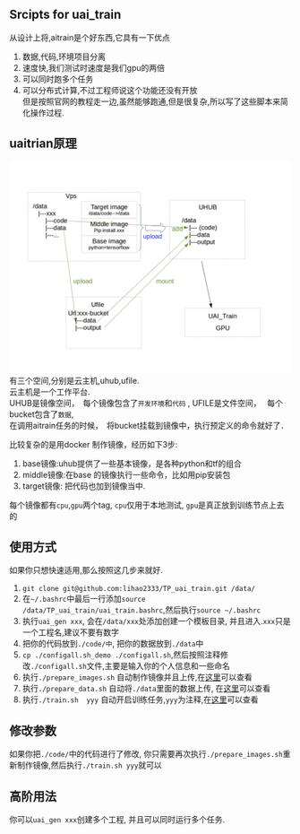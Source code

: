 ## Srcipts for uai_train
从设计上将,aitrain是个好东西,它具有一下优点  
1. 数据,代码,环境项目分离
2. 速度快,我们测试时速度是我们gpu的两倍
3. 可以同时跑多个任务 
4. 可以分布式计算,不过工程师说这个功能还没有开放  
但是按照官网的教程走一边,虽然能够跑通,但是很复杂,所以写了这些脚本来简化操作过程.

## uaitrian原理
![uaitrain](readme/uai_train.jpg)
有三个空间,分别是云主机,uhub,ufile.  
云主机是一个工作平台.  
UHUB是镜像空间，　每个镜像包含了`开发环境`和`代码`  , 
UFILE是文件空间，　 每个bucket包含了`数据`,   
在调用aitrain任务的时候，　将bucket挂载到镜像中，执行预定义的命令就好了．

比较复杂的是用docker 制作镜像，经历如下3步:
1. base镜像:uhub提供了一些基本镜像，是各种python和tf的组合
2. middle镜像:在base 的镜像执行一些命令，比如用pip安装包
3. target镜像: 把代码也加到镜像当中.

每个镜像都有`cpu`,`gpu`两个tag, `cpu`仅用于本地测试, `gpu`是真正放到训练节点上去的

## 使用方式
如果你只想快速适用,那么按照这几步来就好.
1. `git clone git@github.com:lihao2333/TP_uai_train.git /data/` 
2. 在`~/.bashrc`中最后一行添加`source /data/TP_uai_train/uai_train.bashrc`,然后执行`source ~/.bashrc`
3. 执行`uai_gen xxx`, 会在`/data/xxx`处添加创建一个模板目录, 并且进入.`xxx`只是一个工程名,建议不要有数字
4. 把你的代码放到`./code/中`, 把你的数据放到`./data`中
5. `cp ./configall.sh_demo ./configall.sh`,然后按照注释修改`./configall.sh`文件,主要是输入你的个人信息和一些命名
6. 执行`./prepare_images.sh` 自动制作镜像并且上传,在[这里](https://console.ucloud.cn/uhub/uhub/user_image)可以查看
7. 执行`./prepare_data.sh` 自动将`./data`里面的数据上传, 在[这里](https://console.ucloud.cn/ufile/ufile/manage/normal)可以查看
8. 执行`./train.sh  yyy`  自动开启训练任务,`yyy`为注释,在[这里](https://console.ucloud.cn/uaitrain/manage)可以查看

## 修改参数
如果你把`./code/`中的代码进行了修改, 你只需要再次执行`./prepare_images.sh`重新制作镜像,然后执行`./train.sh yyy`就可以

## 高阶用法
你可以`uai_gen xxx`创建多个工程, 并且可以同时运行多个任务.
